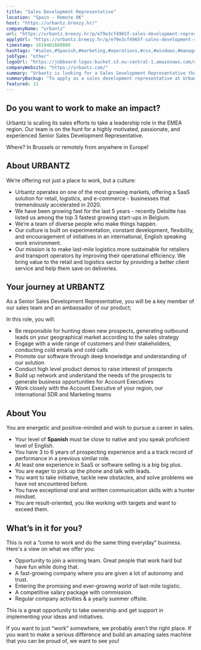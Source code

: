```yaml
---
title: "Sales Development Representative"
location: "Spain - Remote OK"
host: "https://urbantz.breezy.hr/"
companyName: "urbantz"
url: "https://urbantz.breezy.hr/p/e79e3cf4965f-sales-development-representative-spanish-speaking"
applyUrl: "https://urbantz.breezy.hr/p/e79e3cf4965f-sales-development-representative-spanish-speaking/apply"
timestamp: 1619481600000
hashtags: "#sales,#Spanish,#marketing,#operations,#css,#windows,#management,#English"
jobType: "other"
logoUrl: "https://jobboard-logos-bucket.s3.eu-central-1.amazonaws.com/urbantz"
companyWebsite: "https://urbantz.com/"
summary: "Urbantz is looking for a Sales Sevelopment Representative that has 3 to 6 years of prospecting experience and a a track record of performance in a previous similar role."
summaryBackup: "To apply as a sales development representative at Urbantz, you preferably need to have some knowledge of: #sales, #css, #marketing."
featured: 11
---
```


## Do you want to work to make an impact?

Urbantz is scaling its sales efforts to take a leadership role in the EMEA region. Our team is on the hunt for a highly motivated, passionate, and experienced Senior Sales Development Representative.

Where? In Brussels or remotely from anywhere in Europe!

## About URBANTZ

We’re offering not just a place to work, but a culture:

*   Urbantz operates on one of the most growing markets, offering a SaaS solution for retail, logistics, and e-commerce - businesses that tremendously accelerated in 2020.
*   We have been growing fast for the last 5 years - recently Deloitte has listed us among the top 3 fastest growing start-ups in Belgium.
*   We’re a team of diverse people who make things happen.
*   Our culture is built on experimentation, constant development, flexibility, and encouragement of initiatives in an international, English speaking work environment.
*   Our mission is to make last-mile logistics more sustainable for retailers and transport operators by improving their operational efficiency. We bring value to the retail and logistics sector by providing a better client service and help them save on deliveries.

## Your journey at URBANTZ

As a Senior Sales Development Representative, you will be a key member of our sales team and an ambassador of our product;

In this role, you will:

*   Be responsible for hunting down new prospects, generating outbound leads on your geographical market according to the sales strategy
*   Engage with a wide range of customers and their stakeholders, conducting cold emails and cold calls
*   Promote our software through deep knowledge and understanding of our solution
*   Conduct high level product demos to raise interest of prospects
*   Build up network and understand the needs of the prospects to generate business opportunities for Account Executives
*   Work closely with the Account Executive of your region, our international SDR and Marketing teams

## About You

You are energetic and positive-minded and wish to pursue a career in sales.

*   Your level of **Spanish** must be close to native and you speak proficient level of English.
*   You have 3 to 6 years of prospecting experience and a a track record of performance in a previous similar role.
*   At least one experience in SaaS or software selling is a big big plus.
*   You are eager to pick up the phone and talk with leads.
*   You want to take initiative, tackle new obstacles, and solve problems we have not encountered before.
*   You have exceptional oral and written communication skills with a hunter mindset.
*   You are result-oriented, you like working with targets and want to exceed them.

## What’s in it for you?

This is not a “come to work and do the same thing everyday” business. Here's a view on what we offer you:

*   Opportunity to join a winning team. Great people that work hard but have fun while doing that.
*   A fast-growing company where you are given a lot of autonomy and trust.
*   Entering the promising and ever-growing world of last-mile logistic.
*   A competitive salary package with commission.
*   Regular company activities & a yearly summer offsite.

This is a great opportunity to take ownership and get support in implementing your ideas and initiatives.

If you want to just “work” somewhere, we probably aren’t the right place. If you want to make a serious difference and build an amazing sales machine that you can be proud of, we want to see you!

